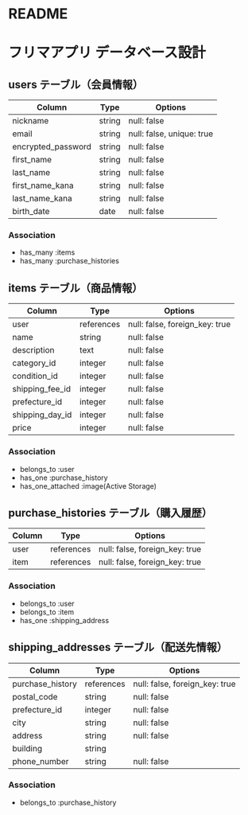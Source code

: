 # README


# フリマアプリ データベース設計

## users テーブル（会員情報）

| Column            | Type    | Options                   |
| ---------------   | ------- | ------------------------- |
| nickname          | string  | null: false               |
| email             | string  | null: false, unique: true |
| encrypted_password| string  | null: false               |
| first_name        | string  | null: false               |
| last_name         | string  | null: false               |
| first_name_kana   | string  | null: false               |
| last_name_kana    | string  | null: false               |
| birth_date        | date    | null: false               |

### Association
- has_many :items
- has_many :purchase_histories


## items テーブル（商品情報）

| Column           | Type       | Options                        |
| -------------    | ---------- | ------------------------------ |
| user             | references | null: false, foreign_key: true |
| name             | string     | null: false                    |
| description      | text       | null: false                    |
| category_id      | integer    | null: false                    |
| condition_id     | integer    | null: false                    |
| shipping_fee_id  | integer    | null: false                    |
| prefecture_id    | integer    | null: false                    |
| shipping_day_id  | integer    | null: false                    |
| price            | integer    | null: false                    |

### Association
- belongs_to :user
- has_one :purchase_history
- has_one_attached :image(Active Storage)



## purchase_histories テーブル（購入履歴）

| Column  | Type       | Options                        |
| ------- | ---------- | ------------------------------ |
| user    | references | null: false, foreign_key: true |
| item    | references | null: false, foreign_key: true |

### Association
- belongs_to :user
- belongs_to :item
- has_one :shipping_address



## shipping_addresses テーブル（配送先情報）

| Column          | Type       | Options                        |
| --------------- | ---------- | ------------------------------ |
| purchase_history| references | null: false, foreign_key: true |
| postal_code     | string     | null: false                    |
| prefecture_id   | integer    | null: false                    |
| city            | string     | null: false                    |
| address         | string     | null: false                    |
| building        | string     |                                |
| phone_number    | string     | null: false                    |

### Association
- belongs_to :purchase_history
